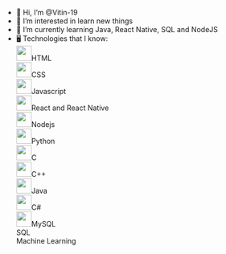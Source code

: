 - 👋 Hi, I’m @Vitin-19
- 👀 I’m interested in learn new things
- 🌱 I’m currently learning Java, React Native, SQL and NodeJS
- 🖥️ Technologies that I know:<br>
<img src="https://cdn.jsdelivr.net/gh/devicons/devicon/icons/html5/html5-original.svg" width="30" height="30"/>HTML<br>
<img src="https://cdn.jsdelivr.net/gh/devicons/devicon/icons/css3/css3-original.svg" width="30" height="30"/>CSS<br>
<img src="https://cdn.jsdelivr.net/gh/devicons/devicon/icons/javascript/javascript-original.svg" width="30" height="30"/>Javascript<br>
<img src="https://cdn.jsdelivr.net/gh/devicons/devicon/icons/react/react-original.svg" width="30" height="30"/>React and React Native<br>
<img src="https://cdn.jsdelivr.net/gh/devicons/devicon/icons/nodejs/nodejs-original.svg" width="30" height="30"/>Nodejs<br>
<img src="https://cdn.jsdelivr.net/gh/devicons/devicon/icons/python/python-original.svg" width="30" height="30"/>Python<br>
<img src="https://cdn.jsdelivr.net/gh/devicons/devicon/icons/c/c-original.svg" width="30" height="30"/>C<br>
<img src="https://cdn.jsdelivr.net/gh/devicons/devicon/icons/cplusplus/cplusplus-original.svg" width="30" height="30"/>C++<br>
<img src="https://cdn.jsdelivr.net/gh/devicons/devicon/icons/java/java-original.svg" width="30" height="30"/>Java<br>
<img src="https://cdn.jsdelivr.net/gh/devicons/devicon/icons/csharp/csharp-original.svg" width="30" height="30"/>C#<br>
<img src="https://cdn.jsdelivr.net/gh/devicons/devicon/icons/mysql/mysql-original.svg" width="30" height="30"/>MySQL<br>
SQL<br>
Machine Learning<br>

<!---
Vitin-19/Vitin-19 is a ✨ special ✨ repository because its `README.md` (this file) appears on your GitHub profile.
You can click the Preview link to take a look at your changes.
--->
